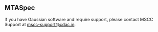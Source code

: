 ## MTASpec

If you have Gaussian software and require support, please contact MSCC Support at [mscc-support@cdac.in](mailto:mscc-support@cdac.in).


